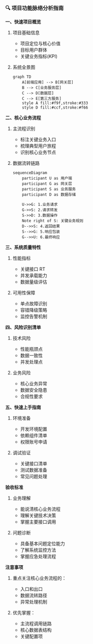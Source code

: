 ### 🔍 项目功能脉络分析指南

**一、快速项目概览**
1. 项目基础信息
   - 项目定位与核心价值
   - 目标用户群体
   - 关键业务指标(KPI)

2. 系统全景图
   ```mermaid
   graph TD
       A[前端应用] --> B[网关层]
       B --> C[业务服务层]
       C --> D[数据层]
       C --> E[第三方服务]
       style A fill:#f9f,stroke:#333
       style D fill:#ccf,stroke:#f66
   ```

**二、核心业务流程**
1. 主流程识别
   - 标注关键业务入口
   - 梳理典型用户旅程
   - 识别核心业务节点

2. 数据流转链路
   ```mermaid
   sequenceDiagram
       participant U as 用户端
       participant G as 网关层
       participant S as 业务服务
       participant D as 数据存储
       
       U->>G: 1.业务请求
       G->>S: 2.请求转发
       S->>D: 3.数据操作
       Note right of S: 关键业务规则
       D-->>S: 4.返回结果
       S-->>G: 5.响应包装
       G-->>U: 6.最终响应
   ```

**三、系统质量特性**
1. 性能指标
   - 关键接口 RT
   - 并发承载能力
   - 数据量级评估

2. 可用性保障
   - 单点故障识别
   - 容错降级策略
   - 监控告警机制

**四、风险识别清单**
1. 技术风险
   - 性能瓶颈点
   - 数据一致性
   - 并发处理点

2. 业务风险
   - 核心业务异常
   - 数据安全隐患
   - 合规性要求

**五、快速上手指南**
1. 环境准备
   - 开发环境配置
   - 依赖组件清单
   - 权限账号申请

2. 调试验证
   - 关键接口清单
   - 测试数据准备
   - 常见问题处理

**验收标准**
1. 业务理解
   - 能说清核心业务流程
   - 理解关键技术决策
   - 掌握主要接口调用

2. 问题诊断
   - 具备基本问题定位能力
   - 了解系统监控方法
   - 掌握应急处理流程

**注意事项**
1. 重点关注核心业务流程的：
   - 入口和出口
   - 数据流转路径
   - 异常处理机制
   
2. 优先掌握：
   - 主流程调用链路
   - 核心数据表结构
   - 关键配置项
